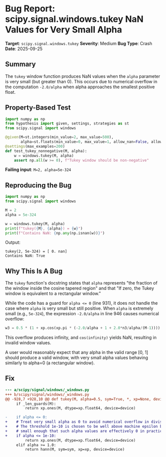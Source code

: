 # Bug Report: scipy.signal.windows.tukey NaN Values for Very Small Alpha

**Target**: `scipy.signal.windows.tukey`
**Severity**: Medium
**Bug Type**: Crash
**Date**: 2025-09-25

## Summary

The `tukey` window function produces NaN values when the `alpha` parameter is very small (but greater than 0). This occurs due to numerical overflow in the computation `-2.0/alpha` when alpha approaches the smallest positive float.

## Property-Based Test

```python
import numpy as np
from hypothesis import given, settings, strategies as st
from scipy.signal import windows

@given(M=st.integers(min_value=2, max_value=500),
       alpha=st.floats(min_value=0, max_value=1, allow_nan=False, allow_infinity=False))
@settings(max_examples=200)
def test_tukey_nonnegative(M, alpha):
    w = windows.tukey(M, alpha)
    assert np.all(w >= 0), f"Tukey window should be non-negative"
```

**Failing input**: `M=2, alpha=5e-324`

## Reproducing the Bug

```python
import numpy as np
from scipy.signal import windows

M = 2
alpha = 5e-324

w = windows.tukey(M, alpha)
print(f"tukey({M}, {alpha}) = {w}")
print(f"Contains NaN: {np.any(np.isnan(w))}")
```

Output:
```
tukey(2, 5e-324) = [ 0. nan]
Contains NaN: True
```

## Why This Is A Bug

The `tukey` function's docstring states that `alpha` represents "the fraction of the window inside the cosine tapered region" and that "If zero, the Tukey window is equivalent to a rectangular window."

While the code has a guard for `alpha <= 0` (line 931), it does not handle the case where `alpha` is very small but still positive. When `alpha` is extremely small (e.g., `5e-324`), the expression `-2.0/alpha` in line 946 causes numerical overflow:

```python
w3 = 0.5 * (1 + xp.cos(xp.pi * (-2.0/alpha + 1 + 2.0*n3/alpha/(M-1))))
```

This overflow produces infinity, and `cos(infinity)` yields NaN, resulting in invalid window values.

A user would reasonably expect that any alpha in the valid range [0, 1] should produce a valid window, with very small alpha values behaving similarly to alpha=0 (a rectangular window).

## Fix

```diff
--- a/scipy/signal/windows/_windows.py
+++ b/scipy/signal/windows/_windows.py
@@ -928,7 +928,10 @@ def tukey(M, alpha=0.5, sym=True, *, xp=None, device=None):
     if _len_guards(M):
         return xp.ones(M, dtype=xp.float64, device=device)

-    if alpha <= 0:
+    # Treat very small alpha as 0 to avoid numerical overflow in division
+    # The threshold 1e-10 is chosen to be well above machine epsilon but
+    # small enough that such alpha values are effectively 0 in practice
+    if alpha <= 1e-10:
         return xp.ones(M, dtype=xp.float64, device=device)
     elif alpha >= 1.0:
         return hann(M, sym=sym, xp=xp, device=device)
```